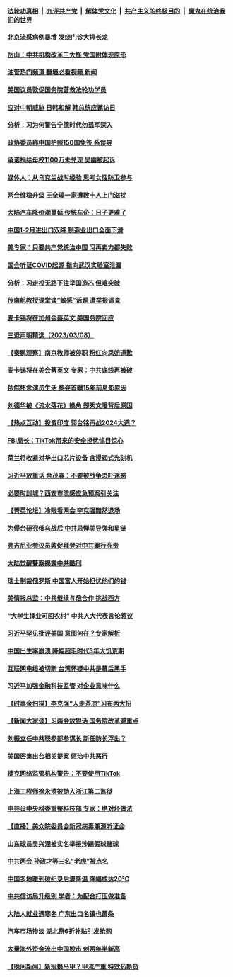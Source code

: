 ####  [法轮功真相](../../../../basic/blob/master/README.md?t=03100021) &nbsp;|&nbsp; [九评共产党](../../../../9ping.md/blob/master/README.md?t=03100021) &nbsp;|&nbsp; [解体党文化](../../../../jtdwh.md/blob/master/README.md?t=03100021)  &nbsp;|&nbsp; [共产主义的终极目的](../../../../gczydzjmd.md/blob/master/README.md?t=03100021) &nbsp;|&nbsp; [魔鬼在统治我们的世界](../../../../mgztzwmdsj.md/blob/master/README.md?t=03100021) 

#### [北京流感病例暴增 发烧门诊大排长龙](../pages/nsc413/n13946079.md?t=03100021) 

#### [岳山：中共机构改革三大怪 党国附体现原形](../pages/nsc413/n13946235.md?t=03100021) 

#### [油管热门频道 翻墙必看视频 新闻](http://129.146.143.75:81/youtube.html?03100021)

#### [美国议员敦促国务院营救法轮功学员](../pages/nsc413/n13945791.md?t=03100021) 

#### [应对中朝威胁 日韩和解 韩总统应邀访日](../pages/nsc413/n13946468.md?t=03100021) 

#### [分析：习为何警告宁德时代勿孤军深入](../pages/nsc413/n13946483.md?t=03100021) 

#### [政协委员称中国护照150国免签 系误导](../pages/nsc413/n13946452.md?t=03100021) 

#### [承诺捐给母校1100万未兑现 吴幽被起诉](../pages/nsc413/n13946488.md?t=03100021) 

#### [媒体人：从乌克兰战时经验 思考女性防卫参与](../pages/nsc413/n13946182.md?t=03100021) 

#### [两会维稳升级 王全璋一家遭数十人上门滋扰](../pages/nsc413/n13946416.md?t=03100021) 

#### [大陆汽车降价潮蔓延 传统车企：日子更难了](../pages/nsc413/n13946249.md?t=03100021) 




#### [中国1-2月进出口双降 制造业出口全面下滑](../pages/nsc413/n13946371.md?t=03100021) 

#### [美专家：只要共产党统治中国 习再卖力都失败](../pages/nsc413/n13946285.md?t=03100021) 

#### [国会听证COVID起源 指向武汉实验室泄漏](../pages/nsc413/n13946184.md?t=03100021) 

#### [分析：习走投无路下注举国造芯 但难突破](../pages/nsc413/n13945804.md?t=03100021) 

#### [传南航教授课堂谈“敏感”话题 遭举报调查](../pages/nsc413/n13946145.md?t=03100021) 

#### [麦卡锡将在加州会蔡英文 美国务院回应](../pages/nsc413/n13946172.md?t=03100021) 

#### [三退声明精选（2023/03/08）](../pages/nsc413/n13946173.md?t=03100021) 


#### [【秦鹏观察】南京教师被停职 粉红向凤姐道歉](../pages/nsc413/n13946014.md?t=03100021) 

#### [麦卡锡将在美会蔡英文 专家：中共底线再被破](../pages/nsc413/n13945873.md?t=03100021) 

#### [依然怀念演员生活 黎姿首曝15年前息影原因](../pages/nsc413/n13945930.md?t=03100021) 

#### [刘德华被《流水落花》换角 郑秀文曝背后原因](../pages/nsc413/n13945948.md?t=03100021) 

#### [【热点互动】投资印度 郭台铭再战2024大选？](../pages/nsc413/n13946008.md?t=03100021) 

#### [FBI局长：TikTok带来的安全担忧怵目惊心](../pages/nsc413/n13945936.md?t=03100021) 

#### [荷兰将收紧对华出口芯片设备 含浸润式光刻机](../pages/nsc413/n13945979.md?t=03100021) 

#### [习近平放重话 余茂春：不要被战争恐吓迷惑](../pages/nsc413/n13945917.md?t=03100021) 

#### [必要时封城？西安市流感应急预案引关注](../pages/nsc413/n13945945.md?t=03100021) 

#### [【菁英论坛】冷眼看两会 李克强黯然退场](../pages/nsc413/n13945959.md?t=03100021) 

#### [为侵台研究俄乌战后 中共忌惮美导弹和星链](../pages/nsc413/n13945937.md?t=03100021) 

#### [弗吉尼亚参议员敦促拜登对中共罪行究责](../pages/nsc413/n13945789.md?t=03100021) 

#### [大陆觉醒警察揭露中共酷刑](../pages/nsc413/n13937616.md?t=03100021) 

#### [瑞士制裁俄罗斯 中国富人开始担忧他们的钱](../pages/nsc413/n13945913.md?t=03100021) 

#### [美情报总监：中共继续与俄合作 挑战西方](../pages/nsc413/n13945882.md?t=03100021) 

#### [“大学生择业可回农村” 中共人大代表言论惹议](../pages/nsc413/n13945901.md?t=03100021) 

#### [习近平罕见批评美国 意图何在？专家解析](../pages/nsc413/n13945702.md?t=03100021) 

#### [中国出生率崩溃 降幅超毛时代3年大饥荒期](../pages/nsc413/n13945879.md?t=03100021) 

#### [互联网电缆被切断 台湾怀疑中共是幕后黑手](../pages/nsc413/n13945836.md?t=03100021) 

#### [习近平加强金融科技监管 对企业意味什么](../pages/nsc413/n13945824.md?t=03100021) 

#### [【时事金扫描】李克强“人走茶凉”习布两大招](../pages/nsc413/n13945858.md?t=03100021) 

#### [【新闻大家谈】习两会放狠话 国务院改革避重点](../pages/nsc413/n13945803.md?t=03100021) 

#### [刘振立任中共联参部参谋长 新任防长浮出？](../pages/nsc413/n13944612.md?t=03100021) 

#### [美国密集出台相关提案 惩治中共恶行](../pages/nsc413/n13945776.md?t=03100021) 

#### [捷克网络监管机构警告：不要使用TikTok](../pages/nsc413/n13945770.md?t=03100021) 

#### [上海工程师徐永清被劫入浙江第二监狱](../pages/nsc413/n13945041.md?t=03100021) 

#### [中共设中央科委重整科技部 专家：绝对坏做法](../pages/nsc413/n13945430.md?t=03100021) 

#### [【直播】美众院委员会新冠病毒溯源听证会](../pages/nsc413/n13945247.md?t=03100021) 

#### [山东球员吴兴涵被实名举报涉踢假球赌球](../pages/nsc413/n13945720.md?t=03100021) 

#### [中共两会 孙政才等三名“老虎”被点名](../pages/nsc413/n13945665.md?t=03100021) 

#### [中国多地暖到破纪录后骤降温 降幅或达20℃](../pages/nsc413/n13945640.md?t=03100021) 

#### [中共信访局升级别 学者：为配合打压做准备](../pages/nsc413/n13945602.md?t=03100021) 

#### [大陆人就业遇寒冬 广东出口名镇也萧条](../pages/nsc413/n13945529.md?t=03100021) 

#### [汽车市场惨淡 湖北祭6折补贴引发抢购](../pages/nsc413/n13945514.md?t=03100021) 

#### [大量海外资金流出中国股市 创两年半新高](../pages/nsc413/n13945537.md?t=03100021) 

#### [【晚间新闻】新冠换马甲？甲流严重 特效药断货](../pages/nsc413/n13945579.md?t=03100021) 




<img src='http://gfw-breaker.win/goodnews/indexes/nsc413.md' width='0px' height='0px'/>
